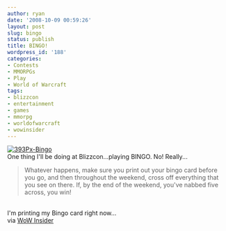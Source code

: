```yaml
---
author: ryan
date: '2008-10-09 00:59:26'
layout: post
slug: bingo
status: publish
title: BINGO!
wordpress_id: '188'
categories:
- Contests
- MMORPGs
- Play
- World of Warcraft
tags:
- blizzcon
- entertainment
- games
- mmorpg
- worldofwarcraft
- wowinsider
---
```


[![393Px-Bingo](http://sharp-eyed.org/wp-content/uploads/2008/10/393px-bingo-tm.jpg)](http://sharp-eyed.org/wp-content/uploads/2008/10/393px-bingo.jpg)
\
One thing I'll be doing at Blizzcon...playing BINGO. No! Really...

> Whatever happens, make sure you print out your bingo card before you
> go, and then throughout the weekend, cross off everything that you see
> on there. If, by the end of the weekend, you've nabbed five across,
> you win!

\
 I'm printing my Bingo card right now... \
 via [WoW
Insider](http://www.wowinsider.com/2008/10/08/wow-insiders-blizzcon-bingo-2008/)
